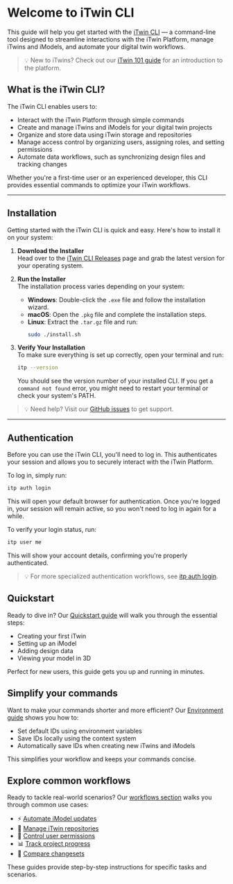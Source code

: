 # Welcome to iTwin CLI

This guide will help you get started with the [iTwin CLI](https://github.com/iTwin/itwin-cli) — a command-line tool designed to streamline interactions with the iTwin Platform, manage iTwins and iModels, and automate your digital twin workflows.

> 💡 New to iTwins? Check out our [iTwin 101 guide](itwin101.md) for an introduction to the platform.

## What is the iTwin CLI?

The iTwin CLI enables users to:

- Interact with the iTwin Platform through simple commands
- Create and manage iTwins and iModels for your digital twin projects
- Organize and store data using iTwin storage and repositories
- Manage access control by organizing users, assigning roles, and setting permissions
- Automate data workflows, such as synchronizing design files and tracking changes

Whether you're a first-time user or an experienced developer, this CLI provides essential commands to optimize your iTwin workflows.

---

## Installation

Getting started with the iTwin CLI is quick and easy. Here's how to install it on your system:

1. **Download the Installer**  
   Head over to the [iTwin CLI Releases](https://github.com/itwin/itwin-cli/releases) page and grab the latest version for your operating system.

2. **Run the Installer**  
   The installation process varies depending on your system:
   - **Windows**: Double-click the `.exe` file and follow the installation wizard.
   - **macOS**: Open the `.pkg` file and complete the installation steps. 
   - **Linux**: Extract the `.tar.gz` file and run:
     ```bash
     sudo ./install.sh
     ```

3. **Verify Your Installation**  
   To make sure everything is set up correctly, open your terminal and run:
   ```bash
   itp --version
   ```
   You should see the version number of your installed CLI. If you get a `command not found` error, you might need to restart your terminal or check your system's PATH.

> 💡 Need help? Visit our [GitHub issues](https://github.com/iTwin/itwin-cli/issues) to get support.

---

## Authentication

Before you can use the iTwin CLI, you'll need to log in. This authenticates your session and allows you to securely interact with the iTwin Platform.

To log in, simply run:
```bash
itp auth login
```

This will open your default browser for authentication. Once you're logged in, your session will remain active, so you won't need to log in again for a while.

To verify your login status, run:
```bash
itp user me
```

This will show your account details, confirming you're properly authenticated.

> 💡 For more specialized authentication workflows, see [itp auth login](auth/login.md).

## Quickstart

Ready to dive in? Our [Quickstart guide](quickstart.md) will walk you through the essential steps:
- Creating your first iTwin
- Setting up an iModel
- Adding design data
- Viewing your model in 3D

Perfect for new users, this guide gets you up and running in minutes.

## Simplify your commands

Want to make your commands shorter and more efficient? Our [Environment guide](environment.md) shows you how to:
- Set default IDs using environment variables
- Save IDs locally using the context system
- Automatically save IDs when creating new iTwins and iModels

This simplifies your workflow and keeps your commands concise.

## Explore common workflows

Ready to tackle real-world scenarios? Our [workflows section](workflows/overview.md) walks you through common use cases:
- ⚡ [Automate iModel updates](workflows/imodel-automate-update.md)
- 📂 [Manage iTwin repositories](workflows/itwin-add-repositories.md)
- 🔑 [Control user permissions](workflows/itwin-group-access.md)
- 📊 [Track project progress](workflows/itwin-script-progress-tracker.md)
- 🔄 [Compare changesets](workflows/imodel-changeset-compare.md)

These guides provide step-by-step instructions for specific tasks and scenarios.

